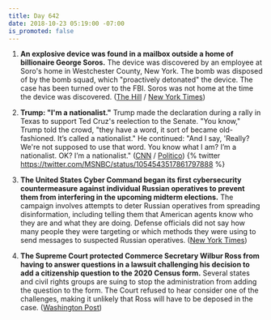 ```yaml
---
title: Day 642
date: 2018-10-23 05:19:00 -07:00
is_promoted: false
---
```


1. **An explosive device was found in a mailbox outside a home of billionaire George Soros.** The device was discovered by an employee at Soro's home in Westchester County, New York. The bomb was disposed of by the bomb squad, which "proactively detonated" the device. The case has been turned over to the FBI. Soros was not home at the time the device was discovered. ([The Hill](https://thehill.com/blogs/blog-briefing-room/412674-explosive-device-found-at-george-soross-home) / [New York Times](https://www.nytimes.com/2018/10/22/nyregion/george-soros-explosive-device.html)) 

2. **Trump: "I'm a nationalist."** Trump made the declaration during a rally in Texas to support Ted Cruz's reelection to the Senate. "You know," Trump told the crowd, "they have a word, it sort of became old-fashioned. It’s called a nationalist." He continued: "And I say, 'Really? We're not supposed to use that word. You know what I am? I’m a nationalist. OK? I’m a nationalist." ([CNN](https://www.cnn.com/2018/10/22/politics/ted-cruz-election-2018-president-trump-campaign-rival-opponent/index.html) / [Politico](https://www.politico.com/story/2018/10/22/trump-nationalist-926745))
   {% twitter https://twitter.com/MSNBC/status/1054543517861797888 %}

3. **The United States Cyber Command began its first cybersecurity countermeasure against individual Russian operatives to prevent them from interfering in the upcoming midterm elections.** The campaign involves attempts to deter Russian operatives from spreading disinformation, including telling them that American agents know who they are and what they are doing. Defense officials did not say how many people they were targeting or which methods they were using to send messages to suspected Russian operatives. ([New York Times](https://www.nytimes.com/2018/10/23/us/politics/russian-hacking-usa-cyber-command.html))

4. **The Supreme Court protected Commerce Secretary Wilbur Ross from having to answer questions in a lawsuit challenging his decision to add a citizenship question to the 2020 Census form.** Several states and civil rights groups are suing to stop the administration from adding the question to the form. The Court refused to hear consider one of the challenges, making it unlikely that Ross will have to be deposed in the case. ([Washington Post](https://www.washingtonpost.com/politics/courts_law/supreme-court-shields-commerce-secretary-wilbur-ross-from-answering-questions-on-census/2018/10/22/33dfa890-ce5f-11e8-a3e6-44daa3d35ede_story.html?utm_term=.5b26d59ed718))
